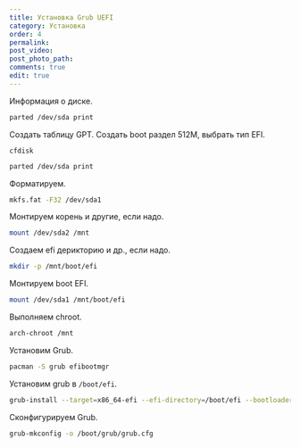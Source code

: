 ```yaml
---
title: Установка Grub UEFI
category: Установка
order: 4
permalink:
post_video: 
post_photo_path: 
comments: true
edit: true
---
```


Информация о диске.
```bash
parted /dev/sda print
```

Создать таблицу GPT. Создать boot раздел 512M, выбрать тип EFI.
```
cfdisk
```

```bash
parted /dev/sda print
```

Форматируем.
```bash
mkfs.fat -F32 /dev/sda1
```

Монтируем корень и другие, если надо.
```bash
mount /dev/sda2 /mnt
```

Создаем efi дерикторию и др., если надо.
```bash
mkdir -p /mnt/boot/efi
```

Монтируем boot EFI.
```bash
mount /dev/sda1 /mnt/boot/efi
```
Выполняем chroot.
```bash
arch-chroot /mnt
```

Установим Grub.
```bash
pacman -S grub efibootmgr
```

Установим grub в `/boot/efi`.
```bash
grub-install --target=x86_64-efi --efi-directory=/boot/efi --bootloader-id=Arch --force
```

Сконфигурируем Grub.
```bash
grub-mkconfig -o /boot/grub/grub.cfg
```